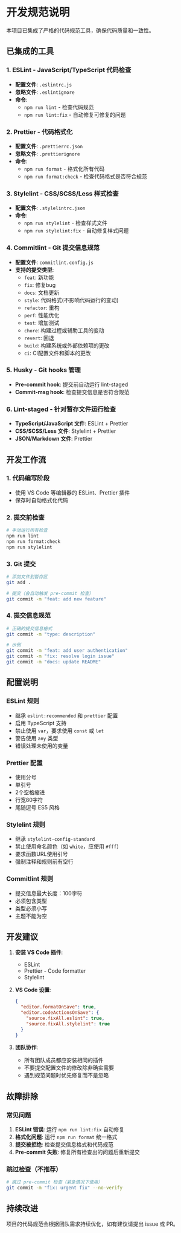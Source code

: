 # 开发规范说明

本项目已集成了严格的代码规范工具，确保代码质量和一致性。

## 已集成的工具

### 1. ESLint - JavaScript/TypeScript 代码检查

- **配置文件**: `.eslintrc.js`
- **忽略文件**: `.eslintignore`
- **命令**:
  - `npm run lint` - 检查代码规范
  - `npm run lint:fix` - 自动修复可修复的问题

### 2. Prettier - 代码格式化

- **配置文件**: `.prettierrc.json`
- **忽略文件**: `.prettierignore`
- **命令**:
  - `npm run format` - 格式化所有代码
  - `npm run format:check` - 检查代码格式是否符合规范

### 3. Stylelint - CSS/SCSS/Less 样式检查

- **配置文件**: `.stylelintrc.json`
- **命令**:
  - `npm run stylelint` - 检查样式文件
  - `npm run stylelint:fix` - 自动修复样式问题

### 4. Commitlint - Git 提交信息规范

- **配置文件**: `commitlint.config.js`
- **支持的提交类型**:
  - `feat`: 新功能
  - `fix`: 修复bug
  - `docs`: 文档更新
  - `style`: 代码格式(不影响代码运行的变动)
  - `refactor`: 重构
  - `perf`: 性能优化
  - `test`: 增加测试
  - `chore`: 构建过程或辅助工具的变动
  - `revert`: 回退
  - `build`: 构建系统或外部依赖项的更改
  - `ci`: CI配置文件和脚本的更改

### 5. Husky - Git hooks 管理

- **Pre-commit hook**: 提交前自动运行 lint-staged
- **Commit-msg hook**: 检查提交信息是否符合规范

### 6. Lint-staged - 针对暂存文件运行检查

- **TypeScript/JavaScript 文件**: ESLint + Prettier
- **CSS/SCSS/Less 文件**: Stylelint + Prettier
- **JSON/Markdown 文件**: Prettier

## 开发工作流

### 1. 代码编写阶段

- 使用 VS Code 等编辑器的 ESLint、Prettier 插件
- 保存时自动格式化代码

### 2. 提交前检查

```bash
# 手动运行所有检查
npm run lint
npm run format:check
npm run stylelint
```

### 3. Git 提交

```bash
# 添加文件到暂存区
git add .

# 提交（会自动触发 pre-commit 检查）
git commit -m "feat: add new feature"
```

### 4. 提交信息规范

```bash
# 正确的提交信息格式
git commit -m "type: description"

# 示例
git commit -m "feat: add user authentication"
git commit -m "fix: resolve login issue"
git commit -m "docs: update README"
```

## 配置说明

### ESLint 规则

- 继承 `eslint:recommended` 和 `prettier` 配置
- 启用 TypeScript 支持
- 禁止使用 `var`，要求使用 `const` 或 `let`
- 警告使用 `any` 类型
- 错误处理未使用的变量

### Prettier 配置

- 使用分号
- 单引号
- 2个空格缩进
- 行宽80字符
- 尾随逗号 ES5 风格

### Stylelint 规则

- 继承 `stylelint-config-standard`
- 禁止使用命名颜色（如 `white`，应使用 `#fff`）
- 要求函数URL使用引号
- 强制注释和规则前有空行

### Commitlint 规则

- 提交信息最大长度：100字符
- 必须包含类型
- 类型必须小写
- 主题不能为空

## 开发建议

1. **安装 VS Code 插件**:
   - ESLint
   - Prettier - Code formatter
   - Stylelint

2. **VS Code 设置**:

   ```json
   {
     "editor.formatOnSave": true,
     "editor.codeActionsOnSave": {
       "source.fixAll.eslint": true,
       "source.fixAll.stylelint": true
     }
   }
   ```

3. **团队协作**:
   - 所有团队成员都应安装相同的插件
   - 不要提交配置文件的修改除非确实需要
   - 遇到规范问题时优先修复而不是忽略

## 故障排除

### 常见问题

1. **ESLint 错误**: 运行 `npm run lint:fix` 自动修复
2. **格式化问题**: 运行 `npm run format` 统一格式
3. **提交被拒绝**: 检查提交信息格式和代码规范
4. **Pre-commit 失败**: 修复所有检查出的问题后重新提交

### 跳过检查（不推荐）

```bash
# 跳过 pre-commit 检查（紧急情况下使用）
git commit -m "fix: urgent fix" --no-verify
```

## 持续改进

项目的代码规范会根据团队需求持续优化，如有建议请提出 issue 或 PR。
